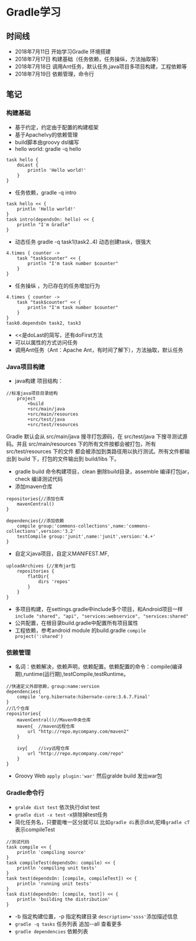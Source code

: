 # Gradle学习

## 时间线
- 2018年7月11日 开始学习Gradle 环境搭建
- 2018年7月17日 构建基础（任务依赖，任务操纵，方法抽取等）
- 2018年7月18日 调用Ant任务，默认任务,java项目多项目构建，工程依赖等
- 2018年7月19日 依赖管理，命令行

## 笔记
### 构建基础
- 基于约定，约定由于配置的构建框架
- 基于ApacheIvy的依赖管理
- build脚本由groovy dsl编写
- hello world: gradle -q hello
```
task hello {
    doLast {
        println 'Hello world!'
    }
}
```
- 任务依赖，gradle -q intro 
```
task hello << {
    println 'Hello world!'
}
task intro(dependsOn: hello) << {
    println "I'm Gradle"
}
```
- 动态任务 gradle -q task1(task2..4) 动态创建task，很强大
```
4.times { counter ->
    task "task$counter" << {
        println "I'm task number $counter"
    }
}
```

- 任务操纵 ，为已存在的任务增加行为 
```
4.times { counter ->
    task "task$counter" << {
        println "I'm task number $counter"
    }
}
task0.dependsOn task2, task3
```
- <<是doLast的简写，还有doFirst方法
- 可以以属性的方式访问任务
- 调用Ant任务（Ant：Apache Ant，有时间了解下），方法抽取，默认任务

### Java项目构建
- java构建 项目结构：
```
//标准java项目目录结构
    project  
        +build  
        +src/main/java  
        +src/main/resources  
        +src/test/java  
        +src/test/resources
```
Gradle 默认会从 src/main/java 搜寻打包源码，在 src/test/java 下搜寻测试源码。并且 src/main/resources 下的所有文件按都会被打包，所有 src/test/resources 下的文件 都会被添加到类路径用以执行测试。所有文件都输出到 build 下，打包的文件输出到 build/libs 下。
- gradle build 命令构建项目，clean 删除build目录，assemble 编译打包jar，check 编译测试代码
- 添加maven仓库
```
repositories{//添加仓库
    mavenCentral()
}

dependencies{//添加依赖
    compile group:'commons-collections',name:'commons-collections',version:'3.2'
    testCompile group:'junit',name:'junit',version:'4.+'
}
```
- 自定义java项目，自定义MANIFEST.MF,
```
uploadArchives {//发布jar包
    repositories {
        flatDir{
            dirs 'repos'
        }
    }
}
```
- 多项目构建，在settings.gradle中include多个项目，和Android项目一样`include "shared", "api", "services:webservice", "services:shared"`
- 公共配置，在根目录build.gradle中配置所有项目属性
- 工程依赖，参考android module 的build.gradle `compile project(':shared')`
### 依赖管理
- 名词：依赖解决，依赖声明，依赖配置。依赖配置的命令：compile(编译期),runtime(运行期),testCompile,testRuntime。
```
//快速定义外部依赖，group:name:version
dependencies{
    compile 'org.hibernate:hibernate-core:3.6.7.Final'
}
//几个仓库
repositories{
    mavenCentral()//Maven中央仓库
    maven{  //maven远程仓库
        url "http://repo.mycompany.com/maven2"
    }

    ivy{    //ivy远程仓库
        url "http://repo.mycompany.com/repo"
    }
}
```
- Groovy Web `apply plugin:'war'`  然后gralde build 发出war包
### Gradle命令行
-  `gralde dist test` 依次执行dist test
-  `gradle dist -x test` -x排除掉test任务
-  简化任务名，只要能唯一区分就可以 比如`gradle di`表示dist,驼峰`gradle cT`表示compileTest
```
//测试代码
task compile << {
    println 'compiling source'
}
task compileTest(dependsOn: compile) << {
    println 'compiling unit tests'
}
task test(dependsOn: [compile, compileTest]) << {
    println 'running unit tests'
}
task dist(dependsOn: [compile, test]) << {
    println 'building the distribution'
}
```
- -b 指定构建位置，-p 指定构建目录  `description='ssss'`添加描述信息
- `gradle -q tasks` 任务列表 追加--all 查看更多
- `gradle dependencies` 依赖列表

 <meta http-equiv="refresh" content="1">